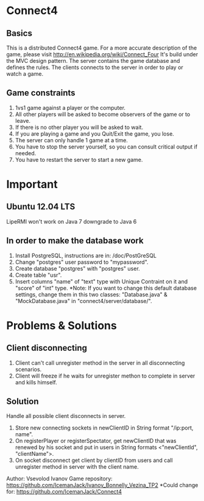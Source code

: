 Connect4
========
Basics
------
This is a distributed Connect4 game.
For a more accurate description of the game, please visit http://en.wikipedia.org/wiki/Connect_Four
It's build under the MVC design pattern.
The server contains the game database and defines the rules.
The clients connects to the server in order to play or watch a game.

Game constraints
----------------
1. 1vs1 game against a player or the computer.
2. All other players will be asked to become observers of the game or to leave.
3. If there is no other player you will be asked to wait.
4. If you are playing a game and you Quit/Exit the game, you lose.
5. The server can only handle 1 game at a time.
6. You have to stop the server yourself, so you can consult critical output if needed.
7. You have to restart the server to start a new game.

Important
=========
Ubuntu 12.04 LTS
----------------
LipeRMI won't work on Java 7 downgrade to Java 6

In order to make the database work
----------------------------------
1. Install PostgreSQL, instructions are in: /doc/PostGreSQL
2. Change "postgres" user password to "mypassword".
3. Create database "postgres" with "postgres" user.
4. Create table "usr".
5. Insert columns "name" of "text" type with Unique Contraint on it and "score" of "int" type.
*Note: If you want to change this default database settings, change them in this two classes: "Database.java" & "MockDatabase.java" in "connect4/server/database/".

Problems & Solutions
====================
Client disconnecting
---------------------
1. Client can't call unregister method in the server in all disconnecting scenarios.
2. Client will freeze if he waits for unregister methon to complete in server and kills himself.

Solution
--------
Handle all possible client disconnects in server.

1. Store new connecting sockets in newClientID in String format "/ip:port, name".
2. On registerPlayer or registerSpectator, get newClientID that was renewed by his socket and put in users in String formats <"newClientId", "clientName">.
3. On socket disconnect get client by clientID from users and call unregister method in server with the client name.

Author: Vsevolod Ivanov
Game repository: https://github.com/IcemanJack/Ivanov_Bonnelly_Vezina_TP2
*Could change for: https://github.com/IcemanJack/Connect4

